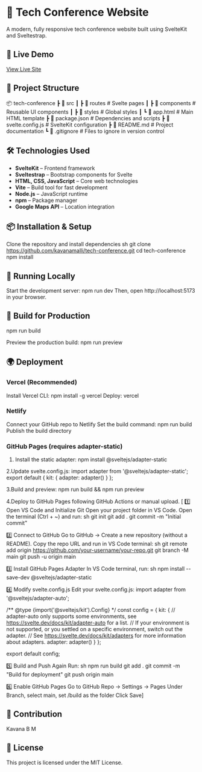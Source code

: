 # 🚀 Tech Conference Website
 

A modern, fully responsive tech conference website built using SvelteKit and Sveltestrap.

## 🔗 Live Demo

[View Live Site](https://tech-web-woad.vercel.app/)


## 📂 Project Structure

📦 tech-conference
 ┣ 📂 src
 ┃ ┣ 📂 routes   # Svelte pages
 ┃ ┣ 📂 components  # Reusable UI components
 ┃ ┣ 📂 styles   # Global styles
 ┃ ┗ 📜 app.html   # Main HTML template
 ┣ 📜 package.json  # Dependencies and scripts
 ┣ 📜 svelte.config.js  # SvelteKit configuration
 ┣ 📜 README.md  # Project documentation
┗ 📜 .gitignore  # Files to ignore in version control



## 🛠 Technologies Used

- **SvelteKit** – Frontend framework  
- **Sveltestrap** – Bootstrap components for Svelte  
- **HTML, CSS, JavaScript** – Core web technologies  
- **Vite** – Build tool for fast development  
- **Node.js** – JavaScript runtime  
- **npm** – Package manager  
- **Google Maps API** – Location integration 


## 📦 Installation & Setup

Clone the repository and install dependencies
sh
git clone https://github.com/kavanamalli/tech-conference.git
cd tech-conference
npm install


## 🚀 Running Locally

Start the development server:
npm run dev
Then, open http://localhost:5173 in your browser.

## 🔨 Build for Production
npm run build

Preview the production build:
npm run preview

## 🌍 Deployment
### Vercel (Recommended)
Install Vercel CLI: npm install -g vercel
Deploy: vercel

### Netlify
Connect your GitHub repo to Netlify
Set the build command: npm run build
Publish the build directory

### GitHub Pages (requires adapter-static)
1. Install the static adapter:
npm install @sveltejs/adapter-static

2.Update svelte.config.js:
import adapter from '@sveltejs/adapter-static';
export default {
  kit: { adapter: adapter() }
};

3.Build and preview:
npm run build && npm run preview

4.Deploy to GitHub Pages following GitHub Actions or manual upload.
[
1️⃣ Open VS Code and Initialize Git
Open your project folder in VS Code.
Open the terminal (Ctrl + ~) and run:
sh
git init
git add .
git commit -m "Initial commit"

2️⃣ Connect to GitHub
Go to GitHub → Create a new repository (without a README).
Copy the repo URL and run in VS Code terminal:
sh
git remote add origin https://github.com/your-username/your-repo.git
git branch -M main
git push -u origin main

3️⃣ Install GitHub Pages Adapter
In VS Code terminal, run:
sh
npm install --save-dev @sveltejs/adapter-static

4️⃣ Modify svelte.config.js
Edit your svelte.config.js:
import adapter from '@sveltejs/adapter-auto';

/** @type {import('@sveltejs/kit').Config} */
const config = {
	kit: {
		// adapter-auto only supports some environments, see https://svelte.dev/docs/kit/adapter-auto for a list.
		// If your environment is not supported, or you settled on a specific environment, switch out the adapter.
		// See https://svelte.dev/docs/kit/adapters for more information about adapters.
		adapter: adapter()
	}
};

export default config;

5️⃣ Build and Push Again
Run:
sh
npm run build
git add .
git commit -m "Build for deployment"
git push origin main

6️⃣ Enable GitHub Pages
Go to GitHub Repo → Settings → Pages
Under Branch, select main, set /build as the folder
Click Save]

## 🤝 Contribution
Kavana B M

## 📄 License
This project is licensed under the MIT License.




